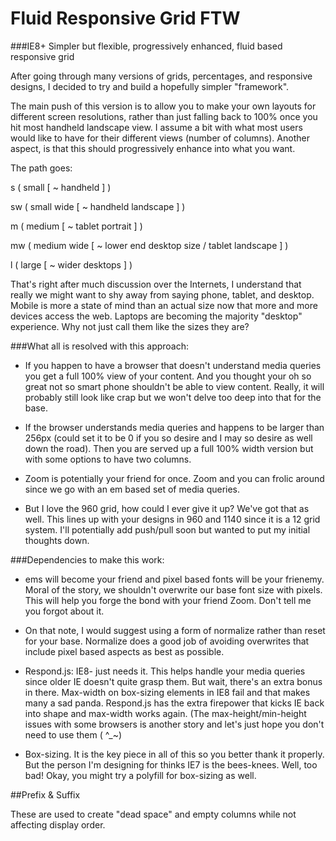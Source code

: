 Fluid Responsive Grid FTW
===================

###IE8+ Simpler but flexible, progressively enhanced, fluid based responsive grid

After going through many versions of grids, percentages, and responsive designs, I decided to try and build a hopefully simpler "framework". 

The main push of this version is to allow you to make your own layouts for different screen resolutions, rather than just falling back to 100% once you hit most handheld landscape view. I assume a bit with what most users would like to have for their different views (number of columns). Another aspect, is that this should progressively enhance into what you want. 

The path goes:

s  ( small [ ~ handheld ] ) 

sw ( small wide [ ~ handheld landscape ] ) 

m  ( medium [ ~ tablet portrait ] ) 

mw ( medium wide [ ~ lower end desktop size / tablet landscape ] ) 

l  ( large [ ~ wider desktops ] )

That's right after much discussion over the Internets, I understand that really we might want to shy away from saying phone, tablet, and desktop. Mobile is more a state of mind than an actual size now that more and more devices access the web. Laptops are becoming the majority "desktop" experience. Why not just call them like the sizes they are? 

###What all is resolved with this approach:

* If you happen to have a browser that doesn't understand media queries you get a full 100% view of your content. And you thought your oh so great not so smart phone shouldn't be able to view content. Really, it will probably still look like crap but we won't delve too deep into that for the base. 

* If the browser understands media queries and happens to be larger than 256px (could set it to be 0 if you so desire and I may so desire as well down the road). Then you are served up a full 100% width version but with some options to have two columns.

* Zoom is potentially your friend for once. Zoom and you can frolic around since we go with an em based set of media queries.

* But I love the 960 grid, how could I ever give it up? We've got that as well. This lines up with your designs in 960 and 1140 since it is a 12 grid system. I'll potentially add push/pull soon but wanted to put my initial thoughts down.

###Dependencies to make this work:

* ems will become your friend and pixel based fonts will be your frienemy. Moral of the story, we shouldn't overwrite our base font size with pixels. This will help you forge the bond with your friend Zoom. Don't tell me you forgot about it.

* On that note, I would suggest using a form of normalize rather than reset for your base. Normalize does a good job of avoiding overwrites that include pixel based aspects as best as possible.

* Respond.js: IE8- just needs it. This helps handle your media queries since older IE doesn't quite grasp them. But wait, there's an extra bonus in there. Max-width on box-sizing elements in IE8 fail and that makes many a sad panda. Respond.js has the extra firepower that kicks IE back into shape and max-width works again. (The max-height/min-height issues with some browsers is another story and let's just hope you don't need to use them ( ^_~)

* Box-sizing. It is the key piece in all of this so you better thank it properly. But the person I'm designing for thinks IE7 is the bees-knees. Well, too bad! Okay, you might try a polyfill for box-sizing as well. 

##Prefix & Suffix

These are used to create "dead space" and empty columns while not affecting display order.

